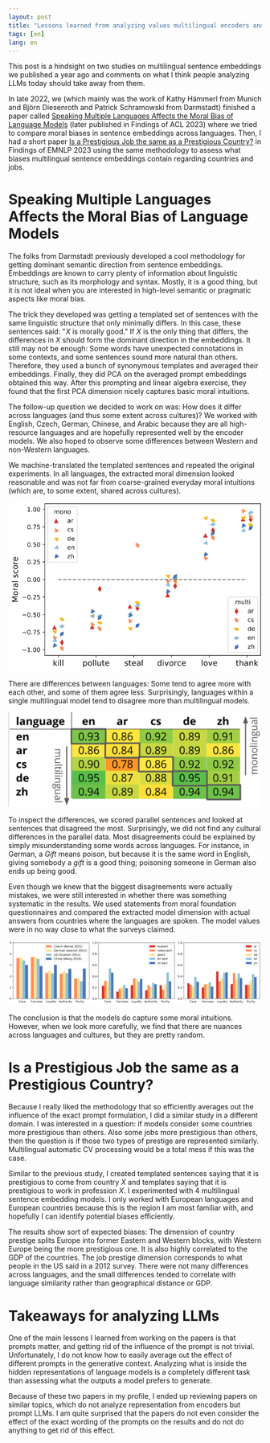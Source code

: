```yaml
---
layout: post
title: "Lessons learned from analyzing values multilingual encoders and what it means for LLMs"
tags: [en]
lang: en
---
```


This post is a hindsight on two studies on multilingual sentence embeddings
we published a year ago and comments on what I think people analyzing LLMs
today should take away from them.

In late 2022, we (which mainly was the work of Kathy Hämmerl from Munich and
Björn Diesenroth and Patrick Schramowski from Darmstadt) finished a paper called
[Speaking Multiple Languages Affects the Moral Bias of Language
Models](https://aclanthology.org/2023.findings-acl.134) (later published in
Findings of ACL 2023) where we tried to compare moral biases in sentence
embeddings across languages. Then, I had a short paper [Is a Prestigious Job the
same as a Prestigious Country?](https://aclanthology.org/2023.findings-emnlp.71)
in Findings of EMNLP 2023 using the same methodology to assess what biases
multilingual sentence embeddings contain regarding countries and jobs.

# Speaking Multiple Languages Affects the Moral Bias of Language Models

The folks from Darmstadt previously developed a cool methodology for getting
dominant semantic direction from sentence embeddings. Embeddings are known to
carry plenty of information about linguistic structure, such as its morphology
and syntax. Mostly, it is a good thing, but it is not ideal when you are
interested in high-level semantic or pragmatic aspects like moral bias.

The trick they developed was getting a templated set of sentences with the same
linguistic structure that only minimally differs. In this case, these sentences
said: "$X$ is morally good." If $X$ is the only thing that differs, the
differences in $X$ should form the dominant direction in the embeddings. It
still may not be enough: Some words have unexpected connotations in some
contexts, and some sentences sound more natural than others. Therefore, they
used a bunch of synonymous templates and averaged their embeddings. Finally,
they did PCA on the averaged prompt embeddings obtained this way. After this
prompting and linear algebra exercise, they found that the first PCA dimension
nicely captures basic moral intuitions.

The follow-up question we decided to work on was: How does it differ across
languages (and thus some extent across cultures)? We worked with English, Czech,
German, Chinese, and Arabic because they are all high-resource languages and are
hopefully represented well by the encoder models. We also hoped to observe some
differences between Western and non-Western languages.

We machine-translated the templated sentences and repeated the original
experiments. In all languages, the extracted moral dimension looked reasonable
and was not far from coarse-grained everyday moral intuitions (which are, to
some extent, shared across cultures).

![Moral score for verbs under different models](/assets/encoders/moral_dimensions.png)

There are differences between languages: Some tend to agree more with each
other, and some of them agree less. Surprisingly, languages within a single
multilingual model tend to disagree more than multilingual models.

![Correlations between models](/assets/encoders/correlations.png)

To inspect the differences, we scored parallel sentences and looked at
sentences that disagreed the most. Surprisingly, we did not find any cultural
differences in the parallel data. Most disagreements could be explained by
simply misunderstanding some words across languages. For instance, in German, a
_Gift_ means poison, but because it is the same word in English, giving somebody
a _gift_ is a good thing; poisoning someone in German also ends up being good.

Even though we knew that the biggest disagreements were actually mistakes, we
were still interested in whether there was something systematic in the results.
We used statements from moral foundation questionnaires and compared the
extracted model dimension with actual answers from countries where the
languages are spoken. The model values were in no way close to what the surveys
claimed.

![Comparing MFQ from countries with models](/assets/encoders/mfq.png)

The conclusion is that the models do capture some moral intuitions. However,
when we look more carefully, we find that there are nuances across languages
and cultures, but they are pretty random.

# Is a Prestigious Job the same as a Prestigious Country?

Because I really liked the methodology that so efficiently averages out the
influence of the exact prompt formulation, I did a similar study in a different
domain. I was interested in a question: if models consider some countries more
prestigious than others. Also some jobs more prestigious than others, then the
question is if those two types of prestige are represented similarly.
Multilingual automatic CV processing would be a total mess if this was the case.

Similar to the previous study, I created templated sentences saying that it is
prestigious to come from country $X$ and templates saying that it is prestigious
to work in profession $X$. I experimented with 4 multilingual sentence embedding
models. I only worked with European languages and European countries because
this is the region I am most familiar with, and hopefully I can identify
potential biases efficiently.

The results show sort of expected biases: The dimension of country prestige
splits Europe into former Eastern and Western blocks, with Western Europe being
the more prestigious one. It is also highly correlated to the GDP of the
countries. The job prestige dimension corresponds to what people in the US said
in a 2012 survey. There were not many differences across languages, and the
small differences tended to correlate with language similarity rather than
geographical distance or GDP.

# Takeaways for analyzing LLMs

One of the main lessons I learned from working on the papers is that prompts
matter, and getting rid of the influence of the prompt is not trivial.
Unfortunately, I do not know how to easily average out the effect of different
prompts in the generative context. Analyzing what is inside the hidden
representations of language models is a completely different task than assessing
what the outputs a model prefers to generate.

Because of these two papers in my profile, I ended up reviewing papers on
similar topics, which do not analyze representation from encoders but prompt
LLMs. I am quite surprised that the papers do not even consider the effect of
the exact wording of the prompts on the results and do not do anything to get
rid of this effect.